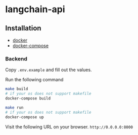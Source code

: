 # langchain-api

## Installation

- [docker](https://docs.docker.com/engine/install/)
- [docker-compose](https://docs.docker.com/compose/install/)

### Backend

Copy `.env.example` and fill out the values.

Run the following command
```sh
make build
# if your os does not support makefile
docker-compose build
```

```sh
make run
# if your os does not support makefile
docker-compose up
```

Visit the following URL on your browser.
`http://0.0.0.0:8000`
